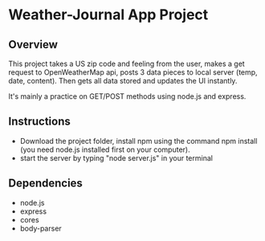 # Weather-Journal App Project

## Overview

This project takes a US zip code and feeling from the user, makes a get request to OpenWeatherMap api,
posts 3 data pieces to local server (temp, date, content). Then gets all data stored and updates the UI instantly.

It's mainly a practice on GET/POST methods using node.js and express.

## Instructions

- Download the project folder, install npm using the command npm install (you need node.js installed first on your computer).
- start the server by typing "node server.js" in your terminal

## Dependencies

- node.js
- express
- cores
- body-parser
